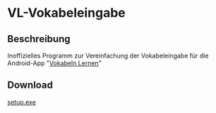 # VL-Vokabeleingabe
**Beschreibung**
-----------------
Inoffizielles Programm zur Vereinfachung der Vokabeleingabe für die Android-App "[Vokabeln Lernen](https://play.google.com/store/apps/details?id=wennierfiete.vl)"


**Download** 
------------
[setup.exe](https://github.com/allinonemovie/VL-Vokabeleingabe/releases/download/v0.1.2.2/setup.exe)
